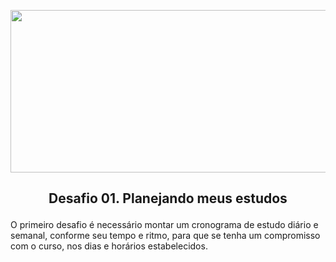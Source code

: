<p align="center">
  <img width="1010" height="260" src="https://camo.githubusercontent.com/d25397e9df01fe7882dcc1cbc96bdf052ffd7d0c/68747470733a2f2f73746f726167652e676f6f676c65617069732e636f6d2f676f6c64656e2d77696e642f626f6f7463616d702d676f737461636b2f6865616465722d6465736166696f732e706e67">
</p>

## <p align="center"> Desafio 01. Planejando meus estudos </p>

O primeiro desafio é necessário montar um cronograma de estudo diário e semanal, conforme seu tempo e ritmo, para que se tenha um compromisso com o curso, nos dias e horários estabelecidos.
